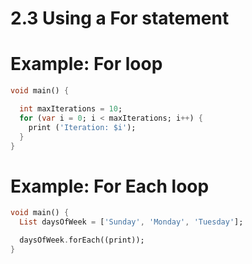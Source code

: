 # 2.3 Using a For statement

# Example: For loop

```dart
void main() {

  int maxIterations = 10;
  for (var i = 0; i < maxIterations; i++) {
    print ('Iteration: $i');
  }
}

```

# Example: For Each loop

```dart
void main() {
  List daysOfWeek = ['Sunday', 'Monday', 'Tuesday'];

  daysOfWeek.forEach((print));
}

``` 
